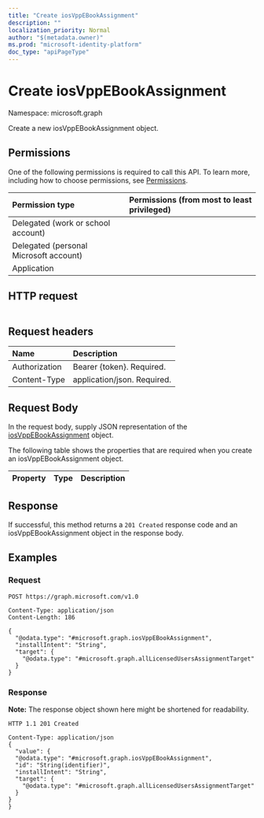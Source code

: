 ```yaml
---
title: "Create iosVppEBookAssignment"
description: ""
localization_priority: Normal
author: "$(metadata.owner)"
ms.prod: "microsoft-identity-platform"
doc_type: "apiPageType"
---
```


# Create iosVppEBookAssignment

Namespace: microsoft.graph

Create a new iosVppEBookAssignment object.

## Permissions

One of the following permissions is required to call this API. To learn more, including how to choose permissions, see [Permissions](/graph/permissions-reference).

| Permission type                        | Permissions (from most to least privileged) |
| :------------------------------------- | :------------------------------------------ |
| Delegated (work or school account)     |                                             |
| Delegated (personal Microsoft account) |                                             |
| Application                            |                                             |

## HTTP request

<!-- {
  "blockType": "ignored"
}
-->

```http

```

## Request headers

| Name          | Description                 |
| :------------ | :-------------------------- |
| Authorization | Bearer {token}. Required.   |
| Content-Type  | application/json. Required. |

## Request Body

In the request body, supply JSON representation of the [iosVppEBookAssignment](../resources/intune-iosvppebookassignment.md) object.

<!-- Actions and Functions -->

<!-- CRUD Methods -->

The following table shows the properties that are required when you create an iosVppEBookAssignment object.

| Property | Type | Description |
| :------- | :--- | :---------- |

## Response

If successful, this method returns a `201 Created` response code and an iosVppEBookAssignment object in the response body.

## Examples

### Request

<!-- {
  "blockType": "request",
  "name": "create_iosvppebookassignment"
}
-->

```http
POST https://graph.microsoft.com/v1.0

Content-Type: application/json
Content-Length: 186

{
  "@odata.type": "#microsoft.graph.iosVppEBookAssignment",
  "installIntent": "String",
  "target": {
    "@odata.type": "#microsoft.graph.allLicensedUsersAssignmentTarget"
  }
}

```

### Response

**Note:** The response object shown here might be shortened for readability.

<!-- {
  "blockType": "response",
  "truncated": true,
  "@odata.type": "microsoft.management.services.api.iosVppEBookAssignment"
}
-->

```http
HTTP 1.1 201 Created

Content-Type: application/json
{
  "value": {
  "@odata.type": "#microsoft.graph.iosVppEBookAssignment",
  "id": "String(identifier)",
  "installIntent": "String",
  "target": {
    "@odata.type": "#microsoft.graph.allLicensedUsersAssignmentTarget"
  }
}
}

```
